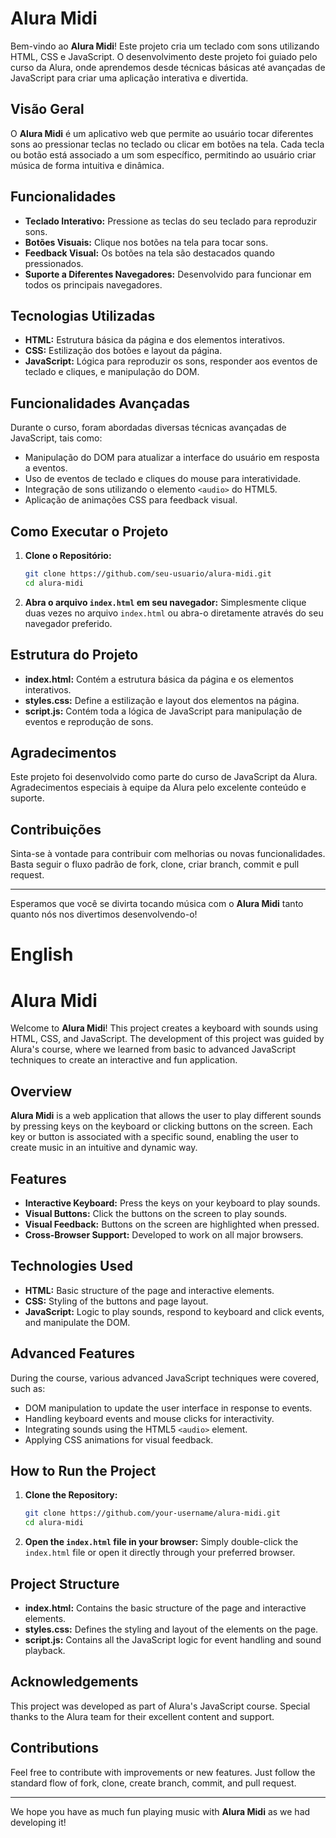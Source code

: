 # Alura Midi

Bem-vindo ao **Alura Midi**! Este projeto cria um teclado com sons utilizando HTML, CSS e JavaScript. O desenvolvimento deste projeto foi guiado pelo curso da Alura, onde aprendemos desde técnicas básicas até avançadas de JavaScript para criar uma aplicação interativa e divertida.

## Visão Geral

O **Alura Midi** é um aplicativo web que permite ao usuário tocar diferentes sons ao pressionar teclas no teclado ou clicar em botões na tela. Cada tecla ou botão está associado a um som específico, permitindo ao usuário criar música de forma intuitiva e dinâmica.

## Funcionalidades

- **Teclado Interativo:** Pressione as teclas do seu teclado para reproduzir sons.
- **Botões Visuais:** Clique nos botões na tela para tocar sons.
- **Feedback Visual:** Os botões na tela são destacados quando pressionados.
- **Suporte a Diferentes Navegadores:** Desenvolvido para funcionar em todos os principais navegadores.

## Tecnologias Utilizadas

- **HTML:** Estrutura básica da página e dos elementos interativos.
- **CSS:** Estilização dos botões e layout da página.
- **JavaScript:** Lógica para reproduzir os sons, responder aos eventos de teclado e cliques, e manipulação do DOM.

## Funcionalidades Avançadas

Durante o curso, foram abordadas diversas técnicas avançadas de JavaScript, tais como:

- Manipulação do DOM para atualizar a interface do usuário em resposta a eventos.
- Uso de eventos de teclado e cliques do mouse para interatividade.
- Integração de sons utilizando o elemento `<audio>` do HTML5.
- Aplicação de animações CSS para feedback visual.

## Como Executar o Projeto

1. **Clone o Repositório:**

   ```bash
   git clone https://github.com/seu-usuario/alura-midi.git
   cd alura-midi
   ```

2. **Abra o arquivo `index.html` em seu navegador:**
   Simplesmente clique duas vezes no arquivo `index.html` ou abra-o diretamente através do seu navegador preferido.

## Estrutura do Projeto

- **index.html:** Contém a estrutura básica da página e os elementos interativos.
- **styles.css:** Define a estilização e layout dos elementos na página.
- **script.js:** Contém toda a lógica de JavaScript para manipulação de eventos e reprodução de sons.

## Agradecimentos

Este projeto foi desenvolvido como parte do curso de JavaScript da Alura. Agradecimentos especiais à equipe da Alura pelo excelente conteúdo e suporte.

## Contribuições

Sinta-se à vontade para contribuir com melhorias ou novas funcionalidades. Basta seguir o fluxo padrão de fork, clone, criar branch, commit e pull request.

---

Esperamos que você se divirta tocando música com o **Alura Midi** tanto quanto nós nos divertimos desenvolvendo-o!

# English

# Alura Midi

Welcome to **Alura Midi**! This project creates a keyboard with sounds using HTML, CSS, and JavaScript. The development of this project was guided by Alura's course, where we learned from basic to advanced JavaScript techniques to create an interactive and fun application.

## Overview

**Alura Midi** is a web application that allows the user to play different sounds by pressing keys on the keyboard or clicking buttons on the screen. Each key or button is associated with a specific sound, enabling the user to create music in an intuitive and dynamic way.

## Features

- **Interactive Keyboard:** Press the keys on your keyboard to play sounds.
- **Visual Buttons:** Click the buttons on the screen to play sounds.
- **Visual Feedback:** Buttons on the screen are highlighted when pressed.
- **Cross-Browser Support:** Developed to work on all major browsers.

## Technologies Used

- **HTML:** Basic structure of the page and interactive elements.
- **CSS:** Styling of the buttons and page layout.
- **JavaScript:** Logic to play sounds, respond to keyboard and click events, and manipulate the DOM.

## Advanced Features

During the course, various advanced JavaScript techniques were covered, such as:

- DOM manipulation to update the user interface in response to events.
- Handling keyboard events and mouse clicks for interactivity.
- Integrating sounds using the HTML5 `<audio>` element.
- Applying CSS animations for visual feedback.

## How to Run the Project

1. **Clone the Repository:**

   ```bash
   git clone https://github.com/your-username/alura-midi.git
   cd alura-midi
   ```

2. **Open the `index.html` file in your browser:**
   Simply double-click the `index.html` file or open it directly through your preferred browser.

## Project Structure

- **index.html:** Contains the basic structure of the page and interactive elements.
- **styles.css:** Defines the styling and layout of the elements on the page.
- **script.js:** Contains all the JavaScript logic for event handling and sound playback.

## Acknowledgements

This project was developed as part of Alura's JavaScript course. Special thanks to the Alura team for their excellent content and support.

## Contributions

Feel free to contribute with improvements or new features. Just follow the standard flow of fork, clone, create branch, commit, and pull request.

---

We hope you have as much fun playing music with **Alura Midi** as we had developing it!